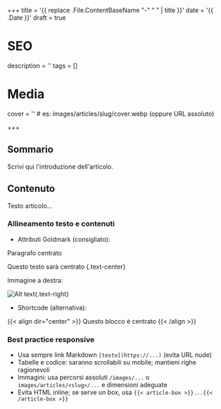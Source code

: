 +++
title = '{{ replace .File.ContentBaseName "-" " " | title }}'
date = '{{ .Date }}'
draft = true

# SEO

description = ''
tags = []

# Media

cover = ''   # es: images/articles/slug/cover.webp (oppure URL assoluto)

+++

## Sommario

Scrivi qui l'introduzione dell'articolo.

## Contenuto

Testo articolo...

### Allineamento testo e contenuti

- Attributi Goldmark (consigliato):
  
Paragrafo centrato
  
Questo testo sarà centrato {.text-center}
  
Immagine a destra:
  
![Alt text](images/articles/slug/cover.webp){.text-right}

- Shortcode (alternativa):
  
{{< align dir="center" >}}
Questo blocco è centrato
{{< /align >}}

### Best practice responsive

- Usa sempre link Markdown `[testo](https://...)` (evita URL nude)
- Tabelle e codice: saranno scrollabili su mobile; mantieni righe ragionevoli
- Immagini: usa percorsi assoluti `/images/...` o `images/articles/<slug>/...` e dimensioni adeguate
- Evita HTML inline; se serve un box, usa `{{< article-box >}}...{{< /article-box >}}`
